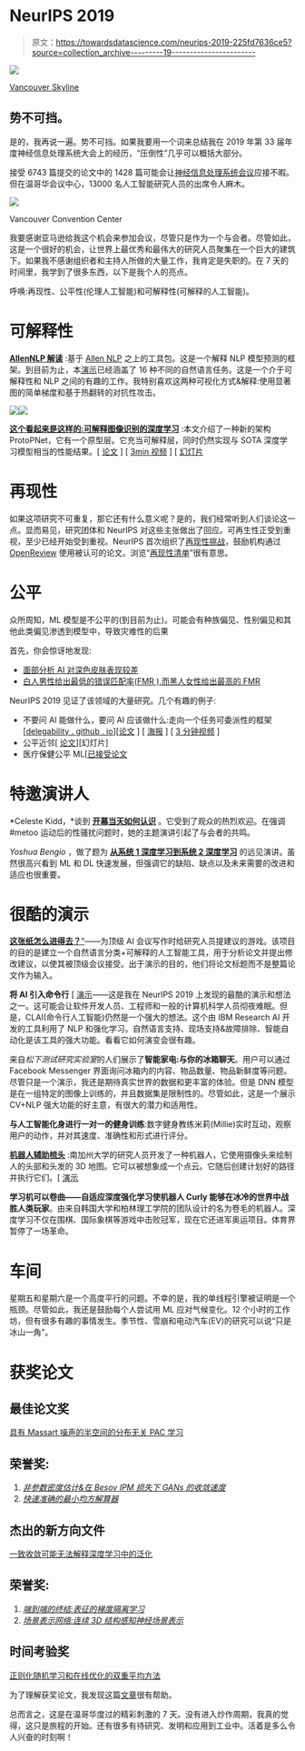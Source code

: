 # NeurIPS 2019

> 原文：<https://towardsdatascience.com/neurips-2019-225fd7636ce5?source=collection_archive---------19----------------------->

![](img/cfd53b654fed8a9057989963b1f26491.png)

[Vancouver Skyline](https://dailyhive.com/vancouver/vancouver-weekend-events-may-17-20-2019)

## 势不可挡。

是的，我再说一遍。势不可挡。如果我要用一个词来总结我在 2019 年第 33 届年度神经信息处理系统大会上的经历，“压倒性”几乎可以概括大部分。

接受 6743 篇提交的论文中的 1428 篇可能会让[神经信息处理系统会议](https://medium.com/u/f5c0769c2aa2?source=post_page-----225fd7636ce5--------------------------------)应接不暇。但在温哥华会议中心，13000 名人工智能研究人员的出席令人麻木。

![](img/f018d0fa7616e0f285bcba9bd455c063.png)

Vancouver Convention Center

我要感谢亚马逊给我这个机会来参加会议，尽管只是作为一个与会者。尽管如此，这是一个很好的机会，让世界上最优秀和最伟大的研究人员聚集在一个巨大的建筑下。如果我不感谢组织者和主持人所做的大量工作，我肯定是失职的。在 7 天的时间里，我学到了很多东西，以下是我个人的亮点。

呼唤:再现性、公平性(伦理人工智能)和可解释性(可解释的人工智能)。

# 可解释性

[**AllenNLP 解读**](https://allennlp.org/interpret) :基于 [Allen NLP](https://allennlp.org/) 之上的工具包。这是一个解释 NLP 模型预测的框架。到目前为止，本[演示](https://demo.allennlp.org/)已经涵盖了 16 种不同的自然语言任务。这是一个介于可解释性和 NLP 之间的有趣的工作。我特别喜欢这两种可视化方式&解释:使用显著图的简单梯度和基于热翻转的对抗性攻击。

![](img/9d01d379c560a71485d4bf68d35d4ad0.png)![](img/6222c5b07c722623870dfe78b55dd74c.png)

[**这个看起来是这样的:可解释图像识别的深度学习**](https://nips.cc/Conferences/2019/Schedule?showEvent=15772) :本文介绍了一种新的架构 ProtoPNet，它有一个原型层。它充当可解释层，同时仍然实现与 SOTA 深度学习模型相当的性能结果。[ [论文](http://papers.nips.cc/paper/9095-this-looks-like-that-deep-learning-for-interpretable-image-recognition) ] [ [3min 视频](https://youtu.be/k3IQnRsl9U4) ] [ [幻灯片](https://nips.cc/media/Slides/nips/2019/westballc(12-10-05)-12-10-25-15772-this_looks_like.pdf)

# 再现性

如果这项研究不可重复，那它还有什么意义呢？是的，我们经常听到人们谈论这一点。显而易见，研究团体和 NeurIPS 对这些主张做出了回应。可再生性正受到重视，至少已经开始受到重视。NeurIPS 首次组织了[再现性挑战](https://reproducibility-challenge.github.io/neurips2019/)，鼓励机构通过 [OpenReview](https://openreview.net/group?id=NeurIPS.cc/2019/Reproducibility_Challenge) 使用被认可的论文。浏览“[再现性清单](https://www.cs.mcgill.ca/~jpineau/ReproducibilityChecklist.pdf)”很有意思。

# 公平

众所周知，ML 模型是不公平的(到目前为止)。可能会有种族偏见、性别偏见和其他此类偏见渗透到模型中，导致灾难性的后果

首先，你会惊讶地发现:

*   [面部分析 AI 对深色皮肤表现较差](https://www.bostonmagazine.com/news/2018/02/23/artificial-intelligence-race-dark-skin-bias/)
*   [白人男性给出最低的错误匹配率(FMR ),而黑人女性给出最高的 FMR](https://www.wired.com/story/best-algorithms-struggle-recognize-black-faces-equally/)

NeurIPS 2019 见证了该领域的大量研究。几个有趣的例子:

*   不要问 AI 能做什么，要问 AI 应该做什么:走向一个任务可委派性的框架[[delegability . github . io](https://delegability.github.io/)][[论文](http://papers.nips.cc/paper/8301-ask-not-what-ai-can-do-but-what-ai-should-do-towards-a-framework-of-task-delegability) ] [ [海报](https://drive.google.com/file/d/1XPtyJeRA16tRzfe-qN1lkroLVMFYuKfB/view) ] [ [3 分钟视频](https://www.youtube.com/watch?v=diaYtomuQ24&feature=youtu.be) ]
*   公平近邻[ [论文](http://papers.nips.cc/paper/9476-near-neighbor-who-is-the-fairest-of-them-all)][幻灯片]
*   医疗保健公平 ML[[已接受论文](https://www.fairmlforhealth.com/accepted-papers)

# 特邀演讲人

*Celeste Kidd，*谈到 [**开幕当天如何认识**](https://slideslive.com/38921495/how-to-know) 。它受到了观众的热烈欢迎。在强调#metoo 运动后的性骚扰问题时，她的主题演讲引起了与会者的共鸣。

*Yoshua Bengio* ，做了题为 [**从系统 1 深度学习到系统 2 深度学习**](https://slideslive.com/38921750/from-system-1-deep-learning-to-system-2-deep-learning) 的远见演讲。虽然很高兴看到 ML 和 DL 快速发展，但强调它的缺陷、缺点以及未来需要的改进和适应也很重要。

# 很酷的演示

[**这张纸怎么进得去？**“](https://nips.cc/Conferences/2019/Schedule?showEvent=15445)——为顶级 AI 会议写作时给研究人员提建议的游戏。该项目的目的是建立一个自然语言分类+可解释的人工智能工具，用于分析论文并提出修改建议，以使其被顶级会议接受。出于演示的目的，他们将论文标题而不是整篇论文作为输入。

**将 AI 引入命令行** [ [演示](https://ibm.ent.box.com/v/bb-iaai-video)——这是我在 NeurIPS 2019 上发现的最酷的演示和想法之一。这可能会让软件开发人员、工程师和一般的计算机科学人员彻夜难眠。但是，CLAI(命令行人工智能)仍然是一个强大的想法。这个由 IBM Research AI 开发的工具利用了 NLP 和强化学习。自然语言支持、现场支持&故障排除、智能自动化是该工具的强大功能。看看它如何演变会很有趣。

来自*松下测试研究实验室*的人们展示了**智能家电:与你的冰箱聊天**。用户可以通过 Facebook Messenger 界面询问冰箱内的内容、物品数量、物品新鲜度等问题。尽管只是一个演示，我还是期待真实世界的数据和更丰富的体验。但是 DNN 模型是在一组特定的图像上训练的，并且数据集是限制性的。尽管如此，这是一个展示 CV+NLP 强大功能的好主意，有很大的潜力和适用性。

**与人工智能化身进行一对一的健身训练**:数字健身教练米莉(Millie)实时互动，观察用户的动作，并对其速度、准确性和形式进行评分。

[**机器人辅助梳头**](https://fortune.com/2019/12/11/robot-hair-brushing-elderly/) :南加州大学的研究人员开发了一种机器人，它使用摄像头来绘制人的头部和头发的 3D 地图。它可以被想象成一个点云。它随后创建计划好的路径并执行它们。[ [演示](https://www.youtube.com/watch?v=yDUqiuNJBIM)

**学习机可以卷曲——自适应深度强化学习使机器人 Curly 能够在冰冷的世界中战胜人类玩家**。由来自韩国大学和柏林理工学院的团队设计的名为卷毛的机器人。深度学习不仅在围棋、国际象棋等游戏中击败冠军，现在它还进军奥运项目。体育界暂停了一场革命。

# 车间

星期五和星期六是一个高度平行的问题。不幸的是，我的单线程引擎被证明是一个瓶颈。尽管如此，我还是鼓励每个人尝试用 ML 应对气候变化。12 个小时的工作坊，但有很多有趣的事情发生。季节性、雪崩和电动汽车(EV)的研究可以说“只是冰山一角”。

# 获奖论文

## 最佳论文奖

[具有 Massart 噪声的半空间的分布无关 PAC 学习](https://papers.nips.cc/paper/8722-distribution-independent-pac-learning-of-halfspaces-with-massart-noise)

## 荣誉奖:

1.  [*非参数密度估计&在 Besov IPM 损失下 GANs 的收敛速度*](https://papers.nips.cc/paper/9109-nonparametric-density-estimation-convergence-rates-for-gans-under-besov-ipm-losses)
2.  [*快速准确的最小均方解算器*](https://papers.nips.cc/paper/9040-fast-and-accurate-least-mean-squares-solvers)

## 杰出的新方向文件

[一致收敛可能无法解释深度学习中的泛化](https://papers.nips.cc/paper/9336-uniform-convergence-may-be-unable-to-explain-generalization-in-deep-learning)

## 荣誉奖:

1.  [*端到端的终结:表征的梯度隔离学习*](https://papers.nips.cc/paper/8568-putting-an-end-to-end-to-end-gradient-isolated-learning-of-representations)
2.  [*场景表示网络:连续 3D 结构感知神经场景表示*](https://papers.nips.cc/paper/8396-scene-representation-networks-continuous-3d-structure-aware-neural-scene-representations)

## 时间考验奖

[正则化随机学习和在线优化的双重平均方法](https://papers.nips.cc/paper/3882-dual-averaging-method-for-regularized-stochastic-learning-and-online-optimization)

为了理解获奖论文，我发现这篇[文章](https://www.analyticsvidhya.com/blog/2019/12/neurips-2019-best-papers/)很有帮助。

总而言之，这是在温哥华度过的精彩刺激的 7 天。没有进入炒作周期，我真的觉得，这只是旅程的开始。还有很多有待研究、发明和应用到工业中。活着是多么令人兴奋的时刻啊！